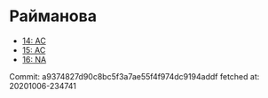 # Райманова
- [14: AC](14.md)
- [15: AC](15.md)
- [16: NA](16.md)

Commit: a9374827d90c8bc5f3a7ae55f4f974dc9194addf
 fetched at: 20201006-234741
